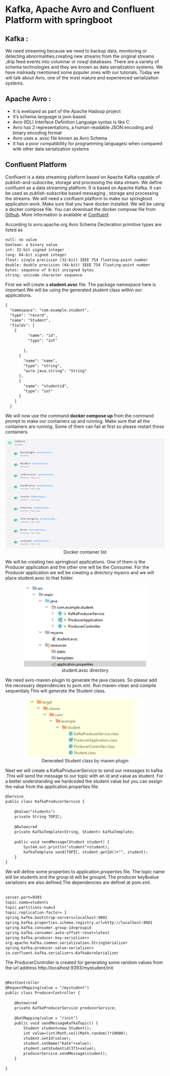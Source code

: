 # Kafka, Apache Avro and Confluent Platform with springboot
## Kafka :
We need streaming because we  need to backup data, monitoring or detecting abnormalities,creating new streams from the original streams ,drip feed events into columnar or nosql databases.
There are a variety of schema technologies and they are known as data serialization systems. We have malready mentioned some populer ones with our tutorials.
Today we will talk about Avro, one of the most mature and experienced serialization systems.
## Apache Avro :
- It is eveloped as part of the Apache Hadoop project
- It’s schema language is json based.
- Avro (IDL) Interface Definition Language syntax is like  C 
- Avro has 2 representations, a human-readable JSON encoding and  binary encoding format
- Avro uses a .avsc file known as Avro Schema
- It has a poor compatibility for programming languagesi when compared witk other data serialization systems

## Confluent Platform
Confluent is a data streaming platform based on Apache Kafka capable of publish-and-subscribe, storage and  processing the data stream.
We define confluent as a data streaming  platform. İt is based on Apache Kafka. It can be used as publish-subscribe based messaging , storage and processing the streams.
We will need a confluent platform to make our springboot application work. Make sure that you have docker installed. We will be using a docker compose file.
You can download the docker compose file from  [Github](https://github.com/confluentinc/cp-all-in-one/tree/7.0.1-post/cp-all-in-one).
More information is available at  [Confluent](https://docs.confluent.io/5.5.1/quickstart/ce-docker-quickstart.html) 

According to avro.apache.org Avro Schema Decleration primitive types are listed as 
```
null: no value
boolean: a binary value
int: 32-bit signed integer
long: 64-bit signed integer
float: single precision (32-bit) IEEE 754 floating-point number
double: double precision (64-bit) IEEE 754 floating-point number
bytes: sequence of 8-bit unsigned bytes
string: unicode character sequence
```

First we will create a **student.avsc**  file. The package namespace here is important.We will be using the generated student class within our applications.
```
{
  "namespace": "com.example.student",
  "type": "record",
  "name": "Student",
  "fields": [
    {
          "name": "id",
          "type": "int"

        },
      {
        "name": "name",
        "type": "string",
        "avro.java.string": "String"
      },
      {
        "name": "studentid",
        "type": "int"
      }
    ]
  }
```

We will now use the command **docker compose up** from the command prompt to make our containers up and running. Make sure that all the containers are running. Some of them can fail at first so please restart those containers.

<p align="center">
  <img  src="https://github.com/okansungur/ConfluentKafkaAvro/blob/main/containerlist.png"><br/>
  Docker container list
</p>



We will be creating two springboot applications. One of them is the Producer application and the other one will be the Consumer. For the Producer application we will be creating a directory myavro and we will place student.avsc to that folder.

<p align="center">
  <img  src="https://github.com/okansungur/ConfluentKafkaAvro/blob/main/avrodirectory.png"><br/>
  student.avsc directory
</p>
We need avro-maven-plugin to generate the java classes. So please add the necessary dependencies to pom.xml. Run maven-clean and compile sequentialy.This will generate the
Student class.
<p align="center">
  <img  src="https://github.com/okansungur/ConfluentKafkaAvro/blob/main/generatedclass.png"><br/>
  Generated Student class by maven plugin
</p>

Next we will create a KafkaProducerService to send our messages to kafka .This will send the message to our topic with an id and value as student. For a better understanding we hardcoded the student value but you can assign the value from the application.properties file.

```
@Service
public class KafkaProducerService {

    @Value("students")
    private String TOPIC;

    @Autowired
    private KafkaTemplate<String, Student> kafkaTemplate;

    public void sendMessage(Student student) {
        System.out.println("student"+student);
        kafkaTemplate.send(TOPIC, student.getId()+"", student);
    }
}
```
We will define some properties to application.properties file. The topic name will be students and the group id will be groupid.
The producer key&value serializers are also defined.The dependencies are definet at pom.xml.
```

server.port=9393
topic.name=students
topic.partitions-num=3
topic.replication-factor= 1
spring.kafka.bootstrap-servers=localhost:9092
spring.kafka.properties.schema.registry.url=http://localhost:8081
spring.kafka.consumer.group-id=groupid
spring.kafka.consumer.auto-offset-reset=latest
spring.kafka.producer.key-serializer= org.apache.kafka.common.serialization.StringSerializer
spring.kafka.producer.value-serializer=  io.confluent.kafka.serializers.KafkaAvroSerializer

```


The ProducerController is created for generating some random values from the url address http://localhost:9393/mystudent/init

```

@RestController
@RequestMapping(value = "/mystudent")
public class ProducerController {

    @Autowired
    private KafkaProducerService producerService;

    @GetMapping(value = "/init")
    public void sendMessageKafkaTopic() {
        Student student=new Student();
        int value=(int)Math.ceil(Math.random()*10000);
        student.setId(value);
        student.setName("Kate"+value);
        student.setStudentid(371+value);
        producerService.sendMessage(student);
    }

}
```






